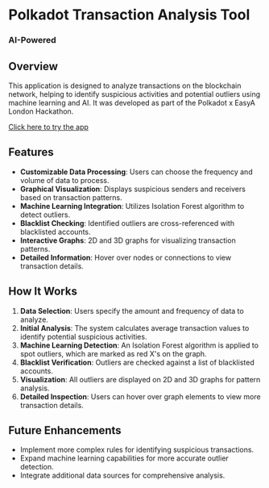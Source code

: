 # Polkadot Transaction Analysis Tool

### AI-Powered

## Overview

This application is designed to analyze transactions on the blockchain network, helping to identify suspicious activities and potential outliers using machine learning and AI. It was developed as part of the Polkadot x EasyA London Hackathon.

[Click here to try the app](https://polkadot-app2-715cfeb3743d.herokuapp.com/)

## Features

- **Customizable Data Processing**: Users can choose the frequency and volume of data to process.
- **Graphical Visualization**: Displays suspicious senders and receivers based on transaction patterns.
- **Machine Learning Integration**: Utilizes Isolation Forest algorithm to detect outliers.
- **Blacklist Checking**: Identified outliers are cross-referenced with blacklisted accounts.
- **Interactive Graphs**: 2D and 3D graphs for visualizing transaction patterns.
- **Detailed Information**: Hover over nodes or connections to view transaction details.

## How It Works

1. **Data Selection**: Users specify the amount and frequency of data to analyze.
2. **Initial Analysis**: The system calculates average transaction values to identify potential suspicious activities.
3. **Machine Learning Detection**: An Isolation Forest algorithm is applied to spot outliers, which are marked as red X's on the graph.
4. **Blacklist Verification**: Outliers are checked against a list of blacklisted accounts.
5. **Visualization**: All outliers are displayed on 2D and 3D graphs for pattern analysis.
6. **Detailed Inspection**: Users can hover over graph elements to view more transaction details.

## Future Enhancements

- Implement more complex rules for identifying suspicious transactions.
- Expand machine learning capabilities for more accurate outlier detection.
- Integrate additional data sources for comprehensive analysis.


